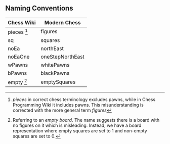 ## Naming Conventions
| Chess Wiki  | Modern Chess     |
|-------------|------------------|
| pieces [^1] | figures          |
| sq          | squares          |
| noEa        | northEast        |
| noEaOne     | oneStepNorthEast |
| wPawns      | whitePawns       |
| bPawns      | blackPawns       |
| empty [^2]  | emptySquares     |

[^1]: *pieces* in correct chess terminology excludes pawns, while in Chess Programming Wiki it includes pawns. 
This misunderstanding is corrected with the more general term *figures*

[^2]: Referring to an *empty board*. The name suggests there is a board with no figures on it
which is misleading. Instead, we have a board representation where empty squares are set to 1
and non-empty squares are set to 0.


